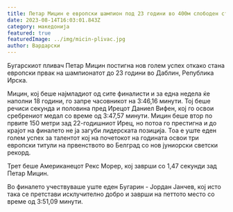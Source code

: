 ```yaml
---
title: Петар Мицин е европски шампион под 23 години во 400м слободен стил
date: 2023-08-14T16:03:01.843Z
category: македонија
featured: true
featuredImage: ../img/micin-plivac.jpg
author: Вардарски
---
```

Бугарскиот пливач Петар Мицин постигна нов голем успех откако стана европски првак на шампионатот до 23 години во Даблин, Република Ирска.

Мицин, кој беше најмладиот од сите финалисти и за една недела ќе наполни 18 години, го запре часовникот на 3:46,16 минути. Тој беше речиси секунда и половина пред Ирецот Даниел Вифен, кој го освои сребрениот медал со време од 3:47,57 минути. Мицин беше втор по првите 150 метри зад 22-годишниот Ирец, но потоа го престигна и до крајот на финалето не ја загуби лидерската позиција. Тоа е уште еден голем успех за талентот кој на почетокот на годината освои три европски титули на првенството во Белград со нов јуниорски светски рекорд.

Трет беше Американецот Рекс Морер, кој заврши со 1,47 секунди зад Петар Мицин.

Во финалето учествуваше уште еден Бугарин - Јордан Јанчев, кој исто така се претстави исклучително добро и заврши на петтото место со време од 3:51,09 минути.